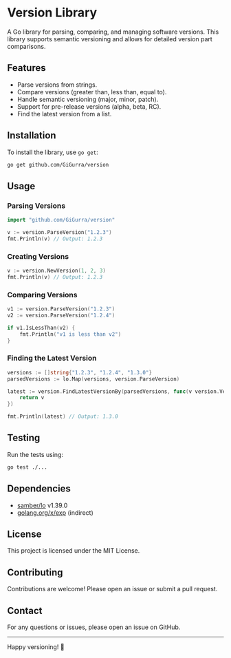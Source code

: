 # Version Library

A Go library for parsing, comparing, and managing software versions. This library supports semantic versioning and allows for detailed version part comparisons.

## Features

- Parse versions from strings.
- Compare versions (greater than, less than, equal to).
- Handle semantic versioning (major, minor, patch).
- Support for pre-release versions (alpha, beta, RC).
- Find the latest version from a list.

## Installation

To install the library, use `go get`:

```sh
go get github.com/GiGurra/version
```

## Usage

### Parsing Versions

```go
import "github.com/GiGurra/version"

v := version.ParseVersion("1.2.3")
fmt.Println(v) // Output: 1.2.3
```

### Creating Versions

```go
v := version.NewVersion(1, 2, 3)
fmt.Println(v) // Output: 1.2.3
```

### Comparing Versions

```go
v1 := version.ParseVersion("1.2.3")
v2 := version.ParseVersion("1.2.4")

if v1.IsLessThan(v2) {
    fmt.Println("v1 is less than v2")
}
```

### Finding the Latest Version

```go
versions := []string{"1.2.3", "1.2.4", "1.3.0"}
parsedVersions := lo.Map(versions, version.ParseVersion)

latest := version.FindLatestVersionBy(parsedVersions, func(v version.Version) version.Version {
    return v
})

fmt.Println(latest) // Output: 1.3.0
```

## Testing

Run the tests using:

```sh
go test ./...
```

## Dependencies

- [samber/lo](https://github.com/samber/lo) v1.39.0
- [golang.org/x/exp](https://pkg.go.dev/golang.org/x/exp) (indirect)

## License

This project is licensed under the MIT License.

## Contributing

Contributions are welcome! Please open an issue or submit a pull request.

## Contact

For any questions or issues, please open an issue on GitHub.

---

Happy versioning! 🚀
